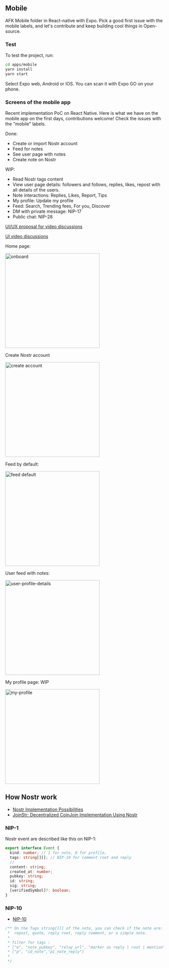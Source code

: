 ## Mobile

AFK Mobile folder in React-native with Expo.
Pick a good first issue with the mobile labels, and let's contribute and keep building cool things in Open-source.

### Test

To test the project, run:

```bash
cd apps/mobile
yarn install
yarn start
```

Select Expo web, Android or IOS. You can scan it with Expo GO on your phone.

### Screens of the mobile app
Recent implementation PoC on React Native.
Here is what we have on the mobile app on the first days, contributions welcome! 
Check the issues with the "mobile" labels.

Done:
- Create or import Nostr account
- Feed for notes
- See user page with notes 
- Create note on Nostr 

WIP:
- Read Nostr tags content
- View user page details: followers and follows, replies, likes, repost with all details of the users.
- Note interactions: Replies, Likes, Report, Tips
- My profile: Update my profile
- Feed: Search, Trending fees, For you, Discover
- DM with private message: NIP-17
- Public chat: NIP-28
 
[UI/UX proposal for video discussions](https://github.com/keep-starknet-strange/AFK/discussions/48#discussion-6683225)

[UI video discussions](https://t.me/AFKStarknet/206/397)


Home page: 

<img src="../resources/screens/onboard.png" alt="onboard" height="300"/>

Create Nostr account

<img src="../resources/screens/create-account.png" alt="create account" height="300"/>

Feed by default:

<img src="../resources/screens/feed-default.png" alt="feed default" height="300"/>

User feed with notes:

<img src="../resources/screens/user-profile-details.png" alt="user-profile-details" height="300"/>

My profile page: WIP

<img src="../resources/screens/my-profile.png" alt="my-profile" height="300"/>


## How Nostr work

- [Nostr Implementation Possibilities](https://github.com/nostr-protocol/nips)
- [JoinStr: Decentralized CoinJoin Implementation Using Nostr](https://www.nobsbitcoin.com/joinstr-decentralized-coinjoin-implementation-using-nostr/)

### NIP-1
Nostr event are described like this on NIP-1:

```ts
export interface Event {
  kind: number; // 1 for note, 0 for profile,
  tags: string[][]; // NIP-10 for comment root and reply
  //
  content: string;
  created_at: number;
  pubkey: string;
  id: string;
  sig: string;
  [verifiedSymbol]?: boolean;
}
```

### NIP-10
- [NIP-10](https://github.com/nostr-protocol/nips/blob/master/10.md)

```ts
/** On the Tags string[][] of the note, you can check if the note are:
 *  repost, quote, reply root, reply comment, or a simple note. 
 * 
 * filter for tags :
 * ["e", "note_pubkey", "relay_url", "marker as reply | root | mention", "pubkey_author"]
 * ["p", "id_note","p1_note_reply"]
 * 
 */
```

